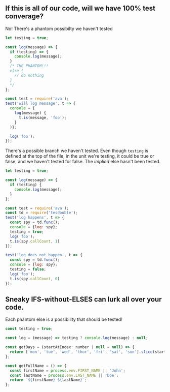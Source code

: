 ## If this is all of our code, will we have 100% test converage?

No! There's a phantom possibilty we haven't tested

```javascript
let testing = true; 

const log(message) => {
  if (testing) => {
    console.log(message);
  }
  /* THE PHANTOM!!!
  else {
    // do nothing
  }
  */
};

const test = require('ava');
test('will log message', t => {
  console = {
    log(message) {
      t.is(message, 'foo');
    }
  )};

  log('foo');
});
```

There's a possible branch we haven't tested. Even though `testing` is defined at the top of the file, in the unit we're testing, it could be true or false, and we haven't tested for false. The *implied* else hasn't been tested.

```javascript
let testing = true; 

const log(message) => {
  if (testing) {
    console.log(message);
  }
};

const test = require('ava');
const td = require('tesdouble');
test('log happens', t => {
  const spy = td.func();
  console = {log: spy};
  testing = true;
  log('foo');
  t.is(spy.callCount, 1)
});

test('log does not happen', t => {
  const spy = td.func();
  console = {log: spy};
  testing = false;
  log('foo');
  t.is(spy.callCount, 0)
});
```

## Sneaky IFS-without-ELSES can lurk all over your code. 

Each phantom else is a possibility that should be tested!

```javascript
const testing = true;

const log = (message) => testing ? console.log(message) : null;
```

```javascript
const getDays = (startAtIndex: number | null = null) => {
  return ['mon', 'tue', 'wed', 'thur', 'fri', 'sat', 'sun'].slice(startAtIndex);
};
```

```javascript
const getFullName = () => {
  const firstName = process.env.FIRST_NAME || 'John';
  const lastName = process.env.LAST_NAME || 'Doe';
  return `${firstName} ${lastName}`;
};
```